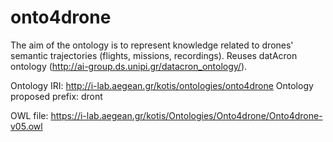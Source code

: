 # onto4drone
The aim of the ontology is to represent knowledge related to drones' semantic trajectories (flights, missions, recordings). Reuses datAcron ontology (http://ai-group.ds.unipi.gr/datacron_ontology/).

Ontology IRI: http://i-lab.aegean.gr/kotis/ontologies/onto4drone
Ontology proposed prefix: dront

OWL file: https://i-lab.aegean.gr/kotis/Ontologies/Onto4drone/Onto4drone-v05.owl
